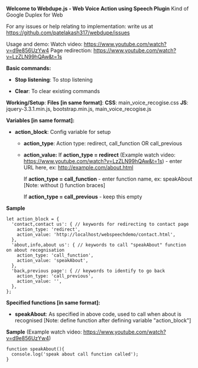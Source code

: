 **Welcome to Webdupe.js - Web Voice Action using Speech Plugin**
Kind of Google Duplex for Web

For any issues or help relating to implementation: write us at https://github.com/patelakash317/webdupe/issues

Usage and demo:
 Watch video: https://www.youtube.com/watch?v=d9e856UzYw4
 Page redirection: https://www.youtube.com/watch?v=LzZLN99hQAw&t=1s

**Basic commands:**
   - **Stop listening**: To stop listening

   - **Clear**: To clear existing commands


**Working/Setup**:
**Files [in same format]**:
**CSS**: main_voice_recogise.css
**JS**: jquery-3.3.1.min.js, bootstrap.min.js, main_voice_recogise.js



**Variables [in same format]:**
   - **action_block**: Config variable for setup
       - **action_type**: Action type: redirect, call_function OR call_previous

       - **action_value:** 
          If **action_type = redirect** (Example watch video: https://www.youtube.com/watch?v=LzZLN99hQAw&t=1s)
             - enter URL here, ex: http://example.com/about.html

          If **action_type = call_function**
             - enter function name, ex: speakAbout 
             [Note: without () function braces]

          If **action_type = call_previous**
             - keep this empty


**Sample**
```
let action_block = {
  'contact,contact us': { // keywords for redirecting to contact page
    action_type: 'redirect',
    action_value: 'http://localhost/webspeechdemo/contact.html',
  },
  'about,info,about us': { // keywords to call "speakAbout" function on about recognisation
    action_type: 'call_function', 
    action_value: 'speakAbout',
  },
  'back,previous page': { // keywords to identify to go back
    action_type: 'call_previous',
    action_value: '',
  },
};
```
      

**Specified functions [in same format]:**
   - **speakAbout**: As specified in above code, used to call when about is recognised 
        [Note: define function after defining variable "action_block"]

**Sample** (Example watch video: https://www.youtube.com/watch?v=d9e856UzYw4)
```
function speakAbout(){
  console.log('speak about call function called');
}
```
